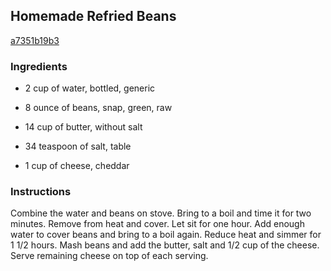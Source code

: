 ## Homemade Refried Beans

[a7351b19b3](http://www.food.com/recipe/homemade-refried-beans-284658)

### Ingredients

 - 2 cup of water, bottled, generic

 - 8 ounce of beans, snap, green, raw

 - 14 cup of butter, without salt

 - 34 teaspoon of salt, table

 - 1 cup of cheese, cheddar

### Instructions

Combine the water and beans on stove. Bring to a boil and time it for two minutes. Remove from heat and cover. Let sit for one hour. Add enough water to cover beans and bring to a boil again. Reduce heat and simmer for 1 1/2 hours. Mash beans and add the butter, salt and 1/2 cup of the cheese. Serve remaining cheese on top of each serving.